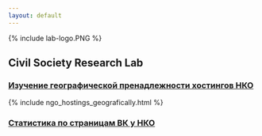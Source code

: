 ```yaml
---
layout: default
---
```


{% include lab-logo.PNG %}

## Civil Society Research Lab

### [Изучение географической пренадлежности хостингов НКО](./hostings.md)

{% include ngo_hostings_geografically.html %}

### [Статистика по страницам ВК у НКО](./vk_analysis.md)
